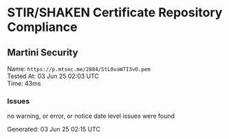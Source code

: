 # STIR/SHAKEN Certificate Repository Compliance

## Martini Security

Name: `https://p.mtsec.me/2884/StL0vaW7I3vO.pem`\
Tested At: 03 Jun 25 02:03 UTC\
Time: 43ms

### Issues

no warning, or error, or notice date level issues were found

Generated: 03 Jun 25 02:15 UTC